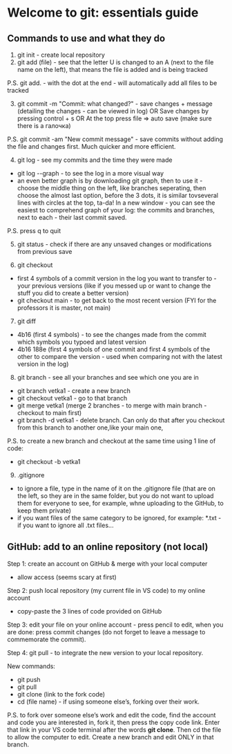 # Welcome to git: essentials guide

## Commands to use and what they do
1. git init - create local repository
2. git add (file) - see that the letter U is changed to an A (next to the file name on the left), that means the file is added and is being tracked

P.S. git add. - with the dot at the end - will automatically add all files to be tracked

3. git commit -m "Commit: what changed?" - save changes + message (detailing the changes - can be viewed in log)
OR
Save changes by pressing control + s
OR
At the top press file => auto save (make sure there is a галочка)

P.S. git commit -am "New commit message" - save commits without adding the file and changes first. Much quicker and more efficient.

4. git log - see my commits and the time they were made
- git log --graph - to see the log in a more visual way
- an even better graph is by downloading git graph, then to use it - choose the middle thing on the left, like branches seperating, then choose the almost last option, before the 3 dots, it is similar tovseveral lines with circles at the top, ta-da! In a new window - you can see the easiest to comprehend graph of your log: the commits and branches, next to each - their last commit saved.

P.S. press q to quit

5. git status - check if there are any unsaved changes or modifications from previous save

6. git checkout 
- first 4 symbols of a commit version in the log you want to transfer to - your previous versions (like if you messed up or want to change the stuff you did to create a better version)
- git checkout main - to get back to the most recent version (FYI for the professors it is master, not main)

7. git diff 
- 4b16 (first 4 symbols) - to see the changes made from the commit which symbols you typoed and latest version
- 4b16 188e (first 4 symbols of one commit and first 4 symbols of the other to compare the version - used when comparing not with the latest version in the log)

8. git branch - see all your branches and see which one you are in
- git branch vetka1 - create a new branch
- git checkout vetka1 - go to that branch
- git merge vetka1 (merge 2 branches - to merge with main branch - checkout to main first)
- git branch -d vetka1 - delete branch. Can only do that after you checkout from this branch to another one,like your main one,

P.S. to create a new branch and checkout at the same time using 1 line of code:
- git checkout -b vetka1

9. .gitignore
- to ignore a file, type in the name of it on the .gitignore file (that are on the left, so they are in the same folder, but you do not want to upload them for everyone to see, for example, whne uploading to the GitHub, to keep them private)
- if you want files of the same category to be ignored, for example: *.txt -if you want to ignore all .txt files...


## GitHub: add to an online repository (not local)
Step 1: create an account on GitHub & merge with your local computer
- allow access (seems scary at first)

Step 2: push local repository (my current file in VS code) to my online account
- copy-paste the 3 lines of code provided on GitHub

Step 3: edit your file on your online account - press pencil to edit, when you are done: press commit changes (do not forget to leave a message to commemorate the commit).

Step 4: git pull - to integrate the new version to your local repository.

New commands:
- git push
- git pull
- git clone (link to the fork code)
- cd (file name) - if using someone else’s, forking over their work.

P.S. to fork over someone else’s work and edit the code, find the account and code you are interested in, fork it, then press the copy code link. Enter that link in your VS code terminal after  the words **git clone**. Then cd the file to allow the computer to edit. Create a new branch and edit ONLY in that branch.